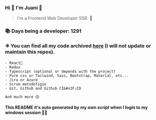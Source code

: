 ### Hi 👋 I&#39;m Juani 🦁

> I&#39;m a Frontend Web Developer SSR. 🍻

### 📚 Days being a developer: 1291

### ⚛️ You can find all my code archived [here](https:&#x2F;&#x2F;github.com&#x2F;JuanGidoni&#x2F;archive) (I will not update or maintain this repos).

#### 


    - React🍻
    - Redux
    - Typescript (optional or depends with the project)
    - Pure css or Tailwind, Sass, Bootstrap, Material, etc...
    - Jira or Azure
    - Scrum metodoligie
    - Git, Github and Github CI&#x2F;CD
    
    And much more 😍

#### This README it&#39;s auto generated by my own script when I login to my windows session 🚀😍

